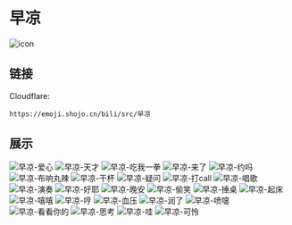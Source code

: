 # 早凉
![icon](https://emoji.shojo.cn/bili/src/早凉/icon.png)
## 链接
Cloudflare:
```
https://emoji.shojo.cn/bili/src/早凉
```
## 展示
![早凉-爱心](https://emoji.shojo.cn/bili/src/早凉/早凉-爱心.png)
![早凉-天才](https://emoji.shojo.cn/bili/src/早凉/早凉-天才.png)
![早凉-吃我一拳](https://emoji.shojo.cn/bili/src/早凉/早凉-吃我一拳.png)
![早凉-来了](https://emoji.shojo.cn/bili/src/早凉/早凉-来了.png)
![早凉-约吗](https://emoji.shojo.cn/bili/src/早凉/早凉-约吗.png)
![早凉-布响丸辣](https://emoji.shojo.cn/bili/src/早凉/早凉-布响丸辣.png)
![早凉-干杯](https://emoji.shojo.cn/bili/src/早凉/早凉-干杯.png)
![早凉-疑问](https://emoji.shojo.cn/bili/src/早凉/早凉-疑问.png)
![早凉-打call](https://emoji.shojo.cn/bili/src/早凉/早凉-打call.png)
![早凉-唱歌](https://emoji.shojo.cn/bili/src/早凉/早凉-唱歌.png)
![早凉-演奏](https://emoji.shojo.cn/bili/src/早凉/早凉-演奏.png)
![早凉-好耶](https://emoji.shojo.cn/bili/src/早凉/早凉-好耶.png)
![早凉-晚安](https://emoji.shojo.cn/bili/src/早凉/早凉-晚安.png)
![早凉-偷笑](https://emoji.shojo.cn/bili/src/早凉/早凉-偷笑.png)
![早凉-捶桌](https://emoji.shojo.cn/bili/src/早凉/早凉-捶桌.png)
![早凉-起床](https://emoji.shojo.cn/bili/src/早凉/早凉-起床.png)
![早凉-嘻嘻](https://emoji.shojo.cn/bili/src/早凉/早凉-嘻嘻.png)
![早凉-哼](https://emoji.shojo.cn/bili/src/早凉/早凉-哼.png)
![早凉-血压](https://emoji.shojo.cn/bili/src/早凉/早凉-血压.png)
![早凉-润了](https://emoji.shojo.cn/bili/src/早凉/早凉-润了.png)
![早凉-喷嚏](https://emoji.shojo.cn/bili/src/早凉/早凉-喷嚏.png)
![早凉-看看你的](https://emoji.shojo.cn/bili/src/早凉/早凉-看看你的.png)
![早凉-思考](https://emoji.shojo.cn/bili/src/早凉/早凉-思考.png)
![早凉-哇](https://emoji.shojo.cn/bili/src/早凉/早凉-哇.png)
![早凉-可怜](https://emoji.shojo.cn/bili/src/早凉/早凉-可怜.png)

